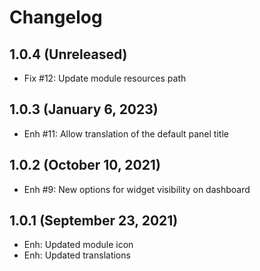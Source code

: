 Changelog
=========

1.0.4  (Unreleased)
------------------------
- Fix #12: Update module resources path

1.0.3  (January 6, 2023)
------------------------
- Enh #11: Allow translation of the default panel title 


1.0.2  (October 10, 2021)
-------------------------
- Enh #9: New options for widget visibility on dashboard


1.0.1  (September 23, 2021)
----------------------------
- Enh: Updated module icon
- Enh: Updated translations
